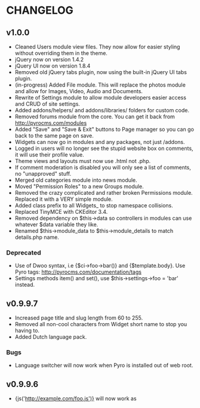 # CHANGELOG

## v1.0.0

* Cleaned Users module view files. They now allow for easier styling without overriding them in the theme.
* jQuery now on version 1.4.2
* jQuery UI now on version 1.8.4
* Removed old jQuery tabs plugin, now using the built-in jQuery UI tabs plugin.
* (in-progress) Added File module. This will replace the photos module and allow for Images, Video, Audio and Documents.
* Rewrite of Settings module to allow module developers easier access and CRUD of site settings.
* Added addons/helpers/ and addons/libraries/ folders for custom code.
* Removed forums module from the core. You can get it back from http://pyrocms.com/modules
* Added "Save" and "Save & Exit" buttons to Page manager so you can go back to the same page on save.
* Widgets can now go in modules and any packages, not just /addons.
* Logged in users will no longer see the stupid website box on comments, it will use their profile value.
* Theme views and layouts must now use .html not .php.
* If comment moderation is disabled you will only see a list of comments, no "unapproved" stuff.
* Merged old categories module into news module.
* Moved "Permission Roles" to a new Groups module.
* Removed the crazy complicated and rather broken Permissions module. Replaced it with a VERY simple module.
* Added class prefix to all Widgets_ to stop namespace collisions.
* Replaced TinyMCE with CKEditor 3.4.
* Removed dependency on $this->data so controllers in modules can use whatever $data variable they like.
* Renamed $this->module_data to $this->module_details to match details.php name.

### Deprecated

* Use of Dwoo syntax, i.e {$ci->foo->bar()} and {$template.body}. Use Pyro tags: http://pyrocms.com/documentation/tags
* Settings methods item() and set(), use $this->settings->foo = 'bar' instead.


## v0.9.9.7

* Increased page title and slug length from 60 to 255.
* Removed all non-cool characters from Widget short name to stop you having to.
* Added Dutch language pack.

### Bugs

* Language switcher will now work when Pyro is installed out of web root.

## v0.9.9.6

* {js('http://example.com/foo.js')} will now work as <script> are stripped.
* <script>, <iframe>, etc are no longer removed from pages.
* Added {$pyro.server.xxxx} for things like {$pyro.server.server_name}.

## v0.9.9.5

* Loading CP > Widgets will now automatically install any new widgets found.

### Bugs

* Fixed Widget title validation error.

### Bugs

* Fixed issue #251: MySQL Strict mode error for page_layouts.theme_layout.
* Fixed XSS security issue.
* Fixed issue where new modules were not automatically imported when viewing the Modules list.

## v0.9.9.4

* Added a "Script" tab to CP > Pages which contains a JavaScript editor.
* Upgraded TinyMCE to 3.3.8.
* The first photo will be displayed beside the description on the frontend.
* Admin login now shows login error messages.

### Bugs

* Added mime type support for "application/octet-stream" to zip.
* Running PyroCMS on a port other than 80 will no longer break login.
* Fixed issue #236: TinyMCE missing images.
* Fixed link in forgotten password email.
* Fixed broken TinyCIMM record in Permissions list.
* Fixed syntax error in french admin language file.
* Fixed "Read more" link in Spanish.
* Fixed issue of thumbnails not being created on photo upload.
* Drag and drop sorting that you do in the admin panel is reflected on the front end.


## v0.9.9.3

### Bugs

* Fixed issue #234. Admin's could not log in due to Validation being called instead of Form_validation.
* Fixed "MX_Language not found" bug.
* Patched a MySQL Strict Mode error in permission_rules.user_id.
* Fixed theme layouts attached to page layouts.
* Improved admin rounded corners for WebKit.

## v0.9.9.2

* If a module is missing a language file for the current language, then it now falls back to english, instead of breaking.
* Updated navigation widget to add class="current" to the current navigation list item.

### Bugs

* Fixed issue #225: Now allowing apostrophe in Last Name.
* Fixed issue #218: theme_layout field was missing from page_layouts table.
* Fixed issue #223: _parse_xml in modules doesn't parse XML controller for multiple controllers.
* Fixed cookie settings that were being reset to blank in the config file.
* Fixed issue #228: Removed random / in the Spanish navigation lang.
* Fixed an issue that caused cookies not to function correctly when running PyroCMS locally.

## v0.9.9.1

### Bugs

* Fixed issue #211: Field 'display_name' doesn't have a default value (MySQL Strict Mode).
* Fixed User edit in CP.  Can now change password.
* Fixed issue #210: Breadcrumb "Array" issue in CrystalX theme.
* Fixed issue #213: Navigation target causing HTML validation failure when set to "Current window"
* Fixed issue #145: News titles now allow html characters without blowing up everything.

## v0.9.9

* Theme Layouts can now be assigned to Page Layouts.
* Installer can now get server information from (and install to) remote database servers.
* Comments can be added to a Page with a checkbox on Add/Edit "Options" tab.
* Added third_party/widgets so you can add your own Widgets out of the way of application folder.
* Query strings are now fully supported.
* Added hooks for post_user_activation and post_user_login for custom actions.
* Twitter/News integration now handles errors gracefully and gives you any error Twitter returns.
* Modules have been moved to the DB (details.xml still required for import).
* Themes with no theme.xml will still function fine, they just won't have author name, website, etc.
* Widget tags added to Control Panel to show how to insert widgets and widget areas.
* DEPRECATED support for .php in themes, use .html for all theme view files and theme layouts.
* Modules can now be uploaded, installed, uninstalled, enabled and disabled via the admin panel.
* A Module's details.xml can now contain SQL data to be run on module upload (see the forums details.xml for example).

### Bugs

* Fixed issue #200: Call to undefined method Permissions_m::checkRuleByRole().
* Fixed table and column collation in the forum tables.
* Fixed Tiny MCE bug that prevented the image manager from working when PyroCMS was installed in a sub-directory.
* Fixed enable_query_string setting in the installer config template.
* Fixed error in users/register that prevented form_validation errors from displaying.
* Fixed issue #205: The news article date cannot be changed on creation or edit.
* Fixed upgrade script issue that caused an error by trying to create a column in a table that didn't exist yet.
* Fixed issue #206: Twitter/News integration issues.
* Fixed redirect loop for any users logging in with a direct visit to /users/login that only affected root installs.
* Fixed CP > Themes > Upload Theme.

## v0.9.8

* Added "Widgets" which allow very flexible chunks of code to be placed almost anywhere.
* Added custom CSS area for pages.
* Added GUI editable "Page layouts" to control shared layouts for grouped pages.
* "Check all" boxes and CTRL + Click selecting added to all listing pages.
* Switched module system from Matchbox to Modular Separation (minor performance boost).
* Switched template system from HelpfulParser to Dwoo (dramaticallty improved syntax support, if/else, loops, etc).
* Removed Layout library and replaced with the much cleaner Template library.
* Removed all PHP short-tags.
* Standardized much of the model code, and removed deprecated CodeIgniter ActiveRecord methods like getwhere().
* Disabled GZIP compression by default. If you want it, re-enable in application/config/config.php.
* Settings library now loads all settings on instantiation, instead of one query-per-setting.
* Added "Preview" windows for pages and news, much more accurate than before.
* Draft/Live status added for pages, admins can see pages anyway.
* Swapped Facebox for Fancybox. Mainly iframe support, but it seems generally better.
* Re-enabled page slug editing.
* Navigation add/edit form is now much more user-friendly.
* Removed all CAPTCHAs and use Akismet and some clever trickery to check for spam.
* Upgraded to Google Async Analytics (much quicker).
* Added editable 404 page which actually sends 404 header.
* Navigation links are drag/drop sortable in admin.
* URI slugs in News and Pages are now editable.
* Upgraded Dwoo to v1.1.1.
* Upgraded jQuery to v1.4.2.
* Upgraded jQuery UI to v1.7.2.
* Updated default theme to use entirely Dwoo syntax as an example.
* Required metadata such as jQuery / front.js loading is now handled internally so theme designers dont need to remember it.
* Optional RSS feeds of a pages children, available for any page.
* Tidied up the dashboard, added recent users & comments and made it multi-lang.
* Added Polish language support.
* Added "Variables" module which allows user-defined variables accross the site.
* Merged Ion Auth project into the core to replace legacy user system
* Added /third_party folder to store downloadable modules and themes.
* Error message added in case active theme is deleted.
* Added IP tracking to comments.
